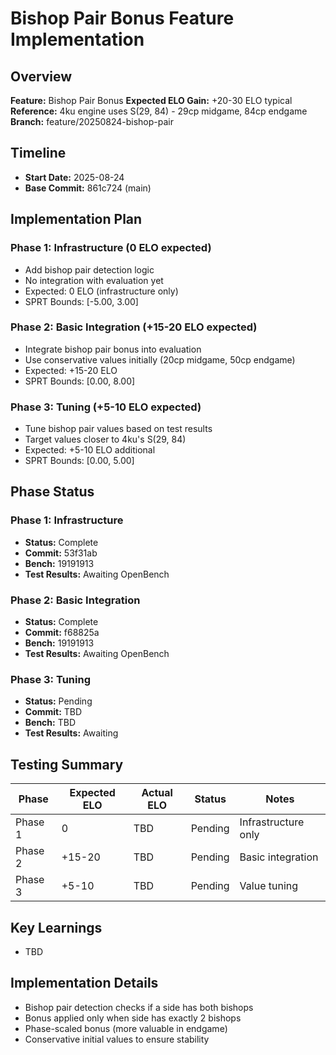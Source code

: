 # Bishop Pair Bonus Feature Implementation

## Overview
**Feature:** Bishop Pair Bonus
**Expected ELO Gain:** +20-30 ELO typical
**Reference:** 4ku engine uses S(29, 84) - 29cp midgame, 84cp endgame
**Branch:** feature/20250824-bishop-pair

## Timeline
- **Start Date:** 2025-08-24
- **Base Commit:** 861c724 (main)

## Implementation Plan

### Phase 1: Infrastructure (0 ELO expected)
- Add bishop pair detection logic
- No integration with evaluation yet
- Expected: 0 ELO (infrastructure only)
- SPRT Bounds: [-5.00, 3.00]

### Phase 2: Basic Integration (+15-20 ELO expected)
- Integrate bishop pair bonus into evaluation
- Use conservative values initially (20cp midgame, 50cp endgame)
- Expected: +15-20 ELO
- SPRT Bounds: [0.00, 8.00]

### Phase 3: Tuning (+5-10 ELO expected)
- Tune bishop pair values based on test results
- Target values closer to 4ku's S(29, 84)
- Expected: +5-10 ELO additional
- SPRT Bounds: [0.00, 5.00]

## Phase Status

### Phase 1: Infrastructure
- **Status:** Complete
- **Commit:** 53f31ab
- **Bench:** 19191913
- **Test Results:** Awaiting OpenBench

### Phase 2: Basic Integration
- **Status:** Complete
- **Commit:** f68825a
- **Bench:** 19191913
- **Test Results:** Awaiting OpenBench

### Phase 3: Tuning
- **Status:** Pending
- **Commit:** TBD
- **Bench:** TBD
- **Test Results:** Awaiting

## Testing Summary

| Phase | Expected ELO | Actual ELO | Status | Notes |
|-------|-------------|------------|--------|-------|
| Phase 1 | 0 | TBD | Pending | Infrastructure only |
| Phase 2 | +15-20 | TBD | Pending | Basic integration |
| Phase 3 | +5-10 | TBD | Pending | Value tuning |

## Key Learnings
- TBD

## Implementation Details
- Bishop pair detection checks if a side has both bishops
- Bonus applied only when side has exactly 2 bishops
- Phase-scaled bonus (more valuable in endgame)
- Conservative initial values to ensure stability